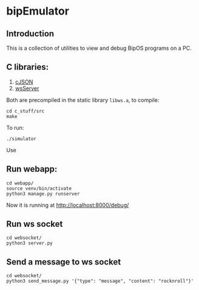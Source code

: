 # bipEmulator

## Introduction

This is a collection of utilities to view and debug BipOS programs on a PC.

## C libraries:

1. [cJSON](https://github.com/DaveGamble/cJSON)
2. [wsServer](https://github.com/Theldus/wsServer)

Both are precompiled in the static library `libws.a`, to compile:

```
cd c_stuff/src
make
```

To run: 
```
./simulator
```
Use 

## Run webapp:

```
cd webapp/
source venv/bin/activate
python3 manage.py runserver
```

Now it is running at [http://localhost:8000/debug/](http://localhost:8000/debug/)

## Run ws socket

```
cd websocket/
python3 server.py
```

## Send a message to ws socket

```
cd websocket/
python3 send_message.py '{"type": "message", "content": "rocknroll"}'
```
